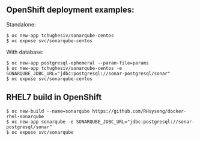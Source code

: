 ## OpenShift deployment examples:

Standalone:
```shell
$ oc new-app tchughesiv/sonarqube-centos
$ oc expose svc/sonarqube-centos
```
With database:
```shell
$ oc new-app postgresql-ephemeral --param-file=params
$ oc new-app tchughesiv/sonarqube-centos -e SONARQUBE_JDBC_URL="jdbc:postgresql://sonar-postgresql/sonar"
$ oc expose svc/sonarqube-centos
```

## RHEL7 build in OpenShift
```shell
$ oc new-build --name=sonarqube https://github.com/RHsyseng/docker-rhel-sonarqube
$ oc new-app sonarqube -e SONARQUBE_JDBC_URL="jdbc:postgresql://sonar-postgresql/sonar"
$ oc expose svc/sonarqube
```

